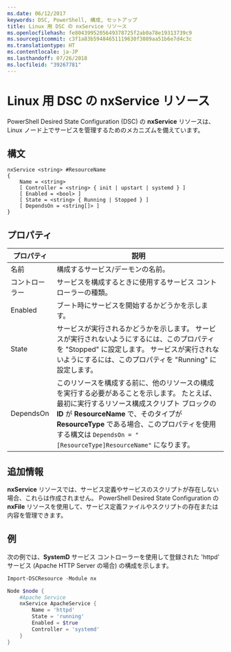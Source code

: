 ```yaml
---
ms.date: 06/12/2017
keywords: DSC, PowerShell, 構成, セットアップ
title: Linux 用 DSC の nxService リソース
ms.openlocfilehash: fe8043995205649378725f2ab0a78e19313739c9
ms.sourcegitcommit: c3f1a83b59484651119630f3089aa51b6e7d4c3c
ms.translationtype: HT
ms.contentlocale: ja-JP
ms.lasthandoff: 07/26/2018
ms.locfileid: "39267781"
---
```

# <a name="dsc-for-linux-nxservice-resource"></a>Linux 用 DSC の nxService リソース

PowerShell Desired State Configuration (DSC) の **nxService** リソースは、Linux ノード上でサービスを管理するためのメカニズムを備えています。

## <a name="syntax"></a>構文

```
nxService <string> #ResourceName
{
    Name = <string>
    [ Controller = <string> { init | upstart | systemd } ]
    [ Enabled = <bool> ]
    [ State = <string> { Running | Stopped } ]
    [ DependsOn = <string[]> ]
}
```

## <a name="properties"></a>プロパティ

| プロパティ | 説明 |
|---|---|
| 名前| 構成するサービス/デーモンの名前。|
| コントローラー| サービスを構成するときに使用するサービス コントローラーの種類。|
| Enabled| ブート時にサービスを開始するかどうかを示します。|
| State| サービスが実行されるかどうかを示します。 サービスが実行されないようにするには、このプロパティを "Stopped" に設定します。 サービスが実行されないようにするには、このプロパティを "Running" に設定します。|
| DependsOn | このリソースを構成する前に、他のリソースの構成を実行する必要があることを示します。 たとえば、最初に実行するリソース構成スクリプト ブロックの **ID** が **ResourceName** で、そのタイプが **ResourceType** である場合、このプロパティを使用する構文は `DependsOn = "[ResourceType]ResourceName"` になります。|

## <a name="additional-information"></a>追加情報

**nxService** リソースでは、サービス定義やサービスのスクリプトが存在しない場合、これらは作成されません。 PowerShell Desired State Configuration の **nxFile** リソースを使用して、サービス定義ファイルやスクリプトの存在または内容を管理できます。

## <a name="example"></a>例

次の例では、**SystemD** サービス コントローラーを使用して登録された 'httpd' サービス (Apache HTTP Server の場合) の構成を示します。

```powershell
Import-DSCResource -Module nx

Node $node {
    #Apache Service
    nxService ApacheService {
        Name = 'httpd'
        State = 'running'
        Enabled = $true
        Controller = 'systemd'
    }
}
```